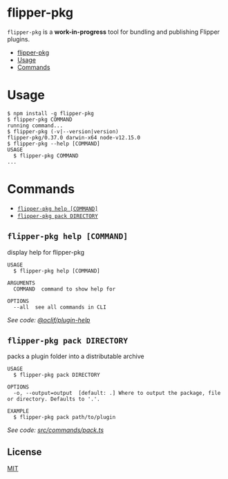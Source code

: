 # flipper-pkg

`flipper-pkg` is a **work-in-progress** tool for bundling and publishing
Flipper plugins.

<!-- toc -->
* [flipper-pkg](#flipper-pkg)
* [Usage](#usage)
* [Commands](#commands)
<!-- tocstop -->
# Usage
<!-- usage -->
```sh-session
$ npm install -g flipper-pkg
$ flipper-pkg COMMAND
running command...
$ flipper-pkg (-v|--version|version)
flipper-pkg/0.37.0 darwin-x64 node-v12.15.0
$ flipper-pkg --help [COMMAND]
USAGE
  $ flipper-pkg COMMAND
...
```
<!-- usagestop -->
# Commands
<!-- commands -->
* [`flipper-pkg help [COMMAND]`](#flipper-pkg-help-command)
* [`flipper-pkg pack DIRECTORY`](#flipper-pkg-pack-directory)

## `flipper-pkg help [COMMAND]`

display help for flipper-pkg

```
USAGE
  $ flipper-pkg help [COMMAND]

ARGUMENTS
  COMMAND  command to show help for

OPTIONS
  --all  see all commands in CLI
```

_See code: [@oclif/plugin-help](https://github.com/oclif/plugin-help/blob/v2.2.3/src/commands/help.ts)_

## `flipper-pkg pack DIRECTORY`

packs a plugin folder into a distributable archive

```
USAGE
  $ flipper-pkg pack DIRECTORY

OPTIONS
  -o, --output=output  [default: .] Where to output the package, file or directory. Defaults to '.'.

EXAMPLE
  $ flipper-pkg pack path/to/plugin
```

_See code: [src/commands/pack.ts](https://github.com/facebook/flipper/blob/v0.37.0/src/commands/pack.ts)_
<!-- commandsstop -->


## License

[MIT](LICENSE)
